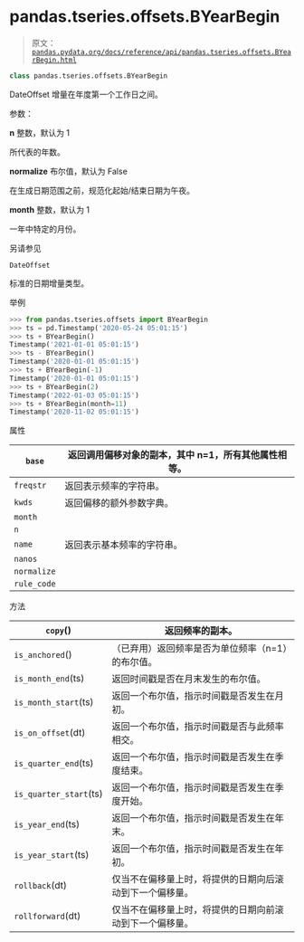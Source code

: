 # pandas.tseries.offsets.BYearBegin

> 原文：[`pandas.pydata.org/docs/reference/api/pandas.tseries.offsets.BYearBegin.html`](https://pandas.pydata.org/docs/reference/api/pandas.tseries.offsets.BYearBegin.html)

```py
class pandas.tseries.offsets.BYearBegin
```

DateOffset 增量在年度第一个工作日之间。

参数：

**n** 整数，默认为 1

所代表的年数。

**normalize** 布尔值，默认为 False

在生成日期范围之前，规范化起始/结束日期为午夜。

**month** 整数，默认为 1

一年中特定的月份。

另请参见

`DateOffset`

标准的日期增量类型。

举例

```py
>>> from pandas.tseries.offsets import BYearBegin
>>> ts = pd.Timestamp('2020-05-24 05:01:15')
>>> ts + BYearBegin()
Timestamp('2021-01-01 05:01:15')
>>> ts - BYearBegin()
Timestamp('2020-01-01 05:01:15')
>>> ts + BYearBegin(-1)
Timestamp('2020-01-01 05:01:15')
>>> ts + BYearBegin(2)
Timestamp('2022-01-03 05:01:15')
>>> ts + BYearBegin(month=11)
Timestamp('2020-11-02 05:01:15') 
```

属性

| `base` | 返回调用偏移对象的副本，其中 n=1，所有其他属性相等。 |
| --- | --- |
| `freqstr` | 返回表示频率的字符串。 |
| `kwds` | 返回偏移的额外参数字典。 |
| `month` |  |
| `n` |  |
| `name` | 返回表示基本频率的字符串。 |
| `nanos` |  |
| `normalize` |  |
| `rule_code` |  |

方法

| `copy`() | 返回频率的副本。 |
| --- | --- |
| `is_anchored`() | （已弃用）返回频率是否为单位频率（n=1）的布尔值。 |
| `is_month_end`(ts) | 返回时间戳是否在月末发生的布尔值。 |
| `is_month_start`(ts) | 返回一个布尔值，指示时间戳是否发生在月初。 |
| `is_on_offset`(dt) | 返回一个布尔值，指示时间戳是否与此频率相交。 |
| `is_quarter_end`(ts) | 返回一个布尔值，指示时间戳是否发生在季度结束。 |
| `is_quarter_start`(ts) | 返回一个布尔值，指示时间戳是否发生在季度开始。 |
| `is_year_end`(ts) | 返回一个布尔值，指示时间戳是否发生在年末。 |
| `is_year_start`(ts) | 返回一个布尔值，指示时间戳是否发生在年初。 |
| `rollback`(dt) | 仅当不在偏移量上时，将提供的日期向后滚动到下一个偏移量。 |
| `rollforward`(dt) | 仅当不在偏移量上时，将提供的日期向前滚动到下一个偏移量。 |
